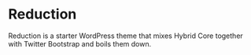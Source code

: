 # Reduction

Reduction is a starter WordPress theme that mixes Hybrid Core together with Twitter Bootstrap and boils them down.
